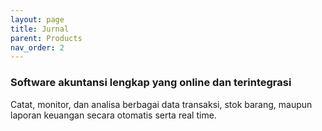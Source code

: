 ```yaml
---
layout: page
title: Jurnal
parent: Products
nav_order: 2
---
```


### Software akuntansi lengkap yang online dan terintegrasi
Catat, monitor, dan analisa berbagai data transaksi, stok barang, maupun laporan keuangan secara otomatis serta real time.